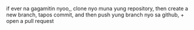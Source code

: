 if ever na gagamitin nyoo,, clone nyo muna yung repository, then create a new branch, tapos commit, and then push yung branch nyo sa github, + open a pull request
